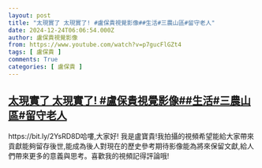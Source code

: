 ```yaml
---
layout: post
title: "太現實了 太現實了! #盧保貴視覺影像##生活#三農山區#留守老人"
date: 2024-12-24T06:06:54.000Z
author: 盧保貴視覺影像
from: https://www.youtube.com/watch?v=p7gucFlGZt4
tags: [ 盧保貴 ]
comments: True
categories: [ 盧保貴 ]
---
```

<!--1735020414000-->
[太現實了 太現實了! #盧保貴視覺影像##生活#三農山區#留守老人](https://www.youtube.com/watch?v=p7gucFlGZt4)
------

<div>
https://bit.ly/2YsRD8D哈嘍,大家好! 我是盧寶貴!我拍攝的視頻希望能給大家帶來貢獻能夠留存後世,能成為後人對現在的歷史參考期待影像能為將來保留文獻,給人們帶來更多的意義與思考。喜歡我的視頻記得評論哦!
</div>
